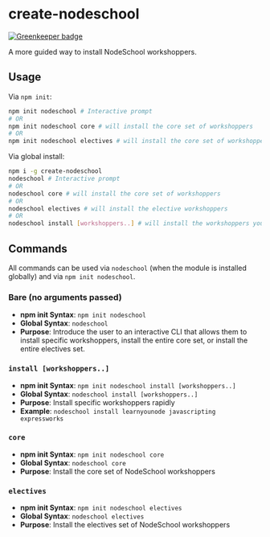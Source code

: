 # create-nodeschool

[![Greenkeeper badge](https://badges.greenkeeper.io/cutenode/create-nodeschool.svg)](https://greenkeeper.io/)

A more guided way to install NodeSchool workshoppers.

## Usage

Via `npm init`:

```bash
npm init nodeschool # Interactive prompt
# OR
npm init nodeschool core # will install the core set of workshoppers
# OR
npm init nodeschool electives # will install the core set of workshoppers
```

Via global install:

```bash
npm i -g create-nodeschool
nodeschool # Interactive prompt
# OR
nodeschool core # will install the core set of workshoppers
# OR
nodeschool electives # will install the elective workshoppers
# OR
nodeschool install [workshoppers..] # will install the workshoppers you list
```

## Commands

All commands can be used via `nodeschool` (when the module is installed globally) and via `npm init nodeschool`.

### Bare (no arguments passed)

* **npm init Syntax**: `npm init nodeschool`
* **Global Syntax**: `nodeschool`
* **Purpose**: Introduce the user to an interactive CLI that allows them to install specific workshoppers, install the entire core set, or install the entire electives set.

### `install [workshoppers..]`

* **npm init Syntax**: `npm init nodeschool install [workshoppers..]`
* **Global Syntax**: `nodeschool install [workshoppers..]`
* **Purpose**: Install specific workshoppers rapidly
* **Example**: `nodeschool install learnyounode javascripting expressworks`

### `core`

* **npm init Syntax**: `npm init nodeschool core`
* **Global Syntax**: `nodeschool core`
* **Purpose**: Install the core set of NodeSchool workshoppers

### `electives`

* **npm init Syntax**: `npm init nodeschool electives`
* **Global Syntax**: `nodeschool electives`
* **Purpose**: Install the electives set of NodeSchool workshoppers
